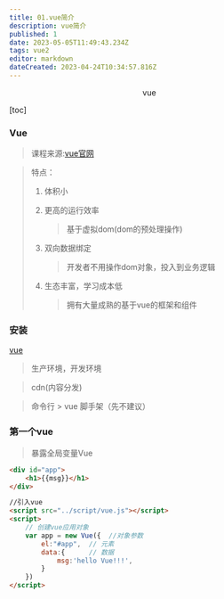 ```yaml
---
title: 01.vue简介
description: vue简介
published: 1
date: 2023-05-05T11:49:43.234Z
tags: vue2
editor: markdown
dateCreated: 2023-04-24T10:34:57.816Z
---
```


<center>vue</center>

[toc]

### Vue

> 课程来源:[vue官网]()

> 特点：
>
> 1. 体积小
>
> 2. 更高的运行效率
>
>    > 基于虚拟dom(dom的预处理操作)
>
> 3. 双向数据绑定
>
>    > 开发者不用操作dom对象，投入到业务逻辑
>
> 4. 生态丰富，学习成本低
>
>    > 拥有大量成熟的基于vue的框架和组件



### 安装

[vue](https://cn.vuejs.org/v2/guide/installation.html)

> 生产环境，开发环境

> cdn(内容分发)

> 命令行 > vue 脚手架（先不建议）

### 第一个vue

> 暴露全局变量Vue

```html
<div id="app">
    <h1>{{msg}}</h1>
</div>

//引入vue
<script src="../script/vue.js"></script>
<script>
    // 创建vue应用对象
    var app = new Vue({  //对象参数
        el:"#app",  // 元素
        data:{      // 数据
            msg:'hello Vue!!!',
        }
    })
</script>
```

